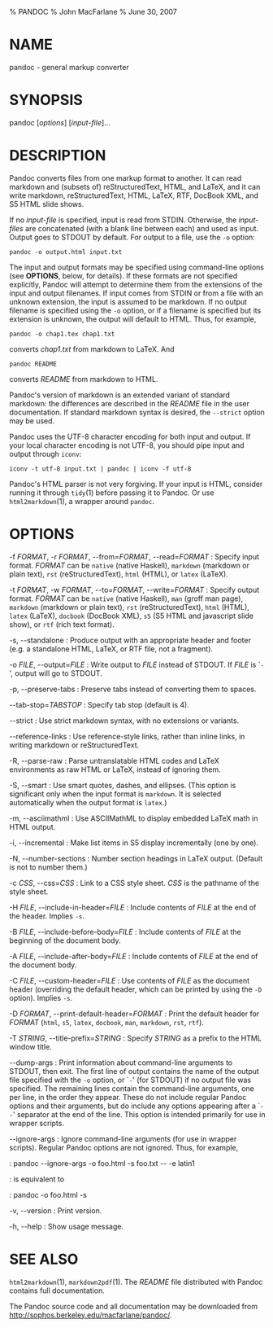 % PANDOC
% John MacFarlane
% June 30, 2007

# NAME

pandoc - general markup converter

# SYNOPSIS

pandoc [*options*] [*input-file*]...

# DESCRIPTION

Pandoc converts files from one markup format to another. It can
read markdown and (subsets of) reStructuredText, HTML, and LaTeX, and
it can write markdown, reStructuredText, HTML, LaTeX, RTF, DocBook
XML, and S5 HTML slide shows.

If no *input-file* is specified, input is read from STDIN.
Otherwise, the *input-files* are concatenated (with a blank
line between each) and used as input.  Output goes to STDOUT by
default.  For output to a file, use the `-o` option:

    pandoc -o output.html input.txt

The input and output formats may be specified using command-line options
(see **OPTIONS**, below, for details).  If these formats are not
specified explicitly, Pandoc will attempt to determine them
from the extensions of the input and output filenames.  If input comes
from STDIN or from a file with an unknown extension, the input is assumed
to be markdown.  If no output filename is specified using the `-o`
option, or if a filename is specified but its extension is unknown,
the output will default to HTML.  Thus, for example,

    pandoc -o chap1.tex chap1.txt

converts *chap1.txt* from markdown to LaTeX.  And

    pandoc README

converts *README* from markdown to HTML.

Pandoc's version of markdown is an extended variant of standard
markdown: the differences are described in the *README* file in
the user documentation.  If standard markdown syntax is desired, the
`--strict` option may be used.

Pandoc uses the UTF-8 character encoding for both input and output.
If your local character encoding is not UTF-8, you should pipe input
and output through `iconv`:

    iconv -t utf-8 input.txt | pandoc | iconv -f utf-8

Pandoc's HTML parser is not very forgiving.  If your input is
HTML, consider running it through `tidy`(1) before passing it
to Pandoc.  Or use `html2markdown`(1), a wrapper around `pandoc`.

# OPTIONS

-f *FORMAT*, -r *FORMAT*, --from=*FORMAT*, --read=*FORMAT*
:   Specify input format.  *FORMAT* can be
    `native` (native Haskell), `markdown` (markdown or plain text),
    `rst` (reStructuredText), `html` (HTML), or `latex` (LaTeX).

-t *FORMAT*, -w *FORMAT*, --to=*FORMAT*, --write=*FORMAT*
:   Specify output format.  *FORMAT* can be `native` (native Haskell),
    `man` (groff man page),
    `markdown` (markdown or plain text), `rst` (reStructuredText),
    `html` (HTML), `latex` (LaTeX), `docbook` (DocBook XML),
    `s5` (S5 HTML and javascript slide show), or 
    `rtf` (rich text format).

-s, --standalone
:   Produce output with an appropriate header and footer (e.g. a
    standalone HTML, LaTeX, or RTF file, not a fragment).

-o *FILE*, --output=*FILE*
:   Write output to *FILE* instead of STDOUT.  If *FILE* is
    \``-`', output will go to STDOUT.

-p, --preserve-tabs
:   Preserve tabs instead of converting them to spaces.

--tab-stop=*TABSTOP*
:   Specify tab stop (default is 4).

--strict
:   Use strict markdown syntax, with no extensions or variants.

--reference-links
:   Use reference-style links, rather than inline links, in writing markdown
    or reStructuredText.

-R, --parse-raw
:   Parse untranslatable HTML codes and LaTeX environments as raw HTML
    or LaTeX, instead of ignoring them.

-S, --smart
:   Use smart quotes, dashes, and ellipses.  (This option is significant
    only when the input format is `markdown`.  It is selected automatically
    when the output format is `latex`.)

-m, --asciimathml
:   Use ASCIIMathML to display embedded LaTeX math in HTML output.

-i, --incremental
:   Make list items in S5 display incrementally (one by one).

-N, --number-sections
:   Number section headings in LaTeX output.  (Default is not to number
    them.)

-c *CSS*, --css=*CSS*
:   Link to a CSS style sheet.  *CSS* is the pathname of the style sheet.

-H *FILE*, --include-in-header=*FILE*
:   Include contents of *FILE* at the end of the header.  Implies `-s`.

-B *FILE*, --include-before-body=*FILE*
:   Include contents of *FILE* at the beginning of the document body.

-A *FILE*, --include-after-body=*FILE*
:   Include contents of *FILE* at the end of the document body.

-C *FILE*, --custom-header=*FILE*
:   Use contents of *FILE* as the document header (overriding the
    default header, which can be printed by using the `-D` option).
    Implies `-s`.

-D *FORMAT*, --print-default-header=*FORMAT*
:   Print the default header for *FORMAT* (`html`, `s5`, `latex`,
    `docbook`, `man`, `markdown`, `rst`, `rtf`).

-T *STRING*, --title-prefix=*STRING*
:   Specify *STRING* as a prefix to the HTML window title.

--dump-args
:   Print information about command-line arguments to STDOUT, then exit.
    The first line of output contains the name of the output file specified
    with the `-o` option, or \``-`' (for STDOUT) if no output file was
    specified.  The remaining lines contain the command-line arguments,
    one per line, in the order they appear.  These do not include regular
    Pandoc options and their arguments, but do include any options appearing
    after a \``--`' separator at the end of the line.
    This option is intended primarily for use in wrapper scripts.

--ignore-args
:   Ignore command-line arguments (for use in wrapper scripts).
    Regular Pandoc options are not ignored.  Thus, for example,

:       pandoc --ignore-args -o foo.html -s foo.txt -- -e latin1

:   is equivalent to

:       pandoc -o foo.html -s

-v, --version
:   Print version.

-h, --help
:   Show usage message.

# SEE ALSO

`html2markdown`(1),
`markdown2pdf`(1).
The *README* file distributed with Pandoc contains full documentation.

The Pandoc source code and all documentation may be downloaded from
<http://sophos.berkeley.edu/macfarlane/pandoc/>.

